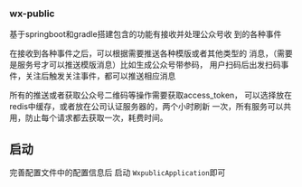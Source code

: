 ### wx-public
基于springboot和gradle搭建包含的功能有接收并处理公众号收
到的各种事件

在接收到各种事件之后，可以根据需要推送各种模版或者其他类型的
消息，（需要是服务号才可以推送模版消息）比如生成公众号带参码，
用户扫码后出发扫码事件，关注后触发关注事件，都可以推送相应消息

所有的推送或者获取公众号二维码等操作需要获取access_token，
可以选择放在redis中缓存，或者放在公司认证服务器的，两个小时刷新
一次，所有服务可以共用，防止每个请求都去获取一次，耗费时间。

## 启动
完善配置文件中的配置信息后
启动 ```WxpublicApplication```即可